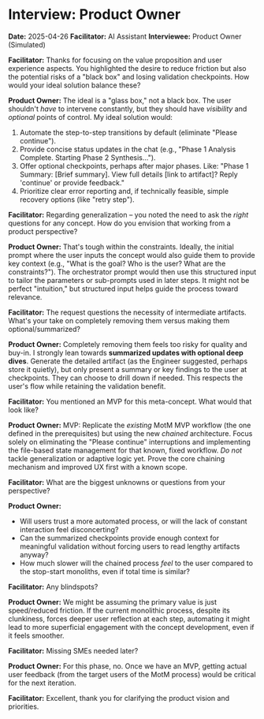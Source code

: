 # Interview: Product Owner

**Date:** 2025-04-26
**Facilitator:** AI Assistant
**Interviewee:** Product Owner (Simulated)

**Facilitator:** Thanks for focusing on the value proposition and user experience aspects. You highlighted the desire to reduce friction but also the potential risks of a "black box" and losing validation checkpoints. How would your ideal solution balance these?

**Product Owner:** The ideal is a "glass box," not a black box. The user shouldn't *have* to intervene constantly, but they should have *visibility* and *optional* points of control. My ideal solution would:
1.  Automate the step-to-step transitions by default (eliminate "Please continue").
2.  Provide concise status updates in the chat (e.g., "Phase 1 Analysis Complete. Starting Phase 2 Synthesis...").
3.  Offer optional checkpoints, perhaps after major phases. Like: "Phase 1 Summary: [Brief summary]. View full details [link to artifact]? Reply 'continue' or provide feedback."
4.  Prioritize clear error reporting and, if technically feasible, simple recovery options (like "retry step").

**Facilitator:** Regarding generalization – you noted the need to ask the *right* questions for any concept. How do you envision that working from a product perspective?

**Product Owner:** That's tough within the constraints. Ideally, the initial prompt where the user inputs the concept would also guide them to provide key context (e.g., "What is the goal? Who is the user? What are the constraints?"). The orchestrator prompt would then use this structured input to tailor the parameters or sub-prompts used in later steps. It might not be perfect "intuition," but structured input helps guide the process toward relevance.

**Facilitator:** The request questions the necessity of intermediate artifacts. What's your take on completely removing them versus making them optional/summarized?

**Product Owner:** Completely removing them feels too risky for quality and buy-in. I strongly lean towards **summarized updates with optional deep dives**. Generate the detailed artifact (as the Engineer suggested, perhaps store it quietly), but only present a summary or key findings to the user at checkpoints. They can choose to drill down if needed. This respects the user's flow while retaining the validation benefit.

**Facilitator:** You mentioned an MVP for this meta-concept. What would that look like?

**Product Owner:** MVP: Replicate the *existing* MotM MVP workflow (the one defined in the prerequisites) but using the new *chained* architecture. Focus solely on eliminating the "Please continue" interruptions and implementing the file-based state management for that known, fixed workflow. *Do not* tackle generalization or adaptive logic yet. Prove the core chaining mechanism and improved UX first with a known scope.

**Facilitator:** What are the biggest unknowns or questions from your perspective?

**Product Owner:**
*   Will users trust a more automated process, or will the lack of constant interaction feel disconcerting?
*   Can the summarized checkpoints provide enough context for meaningful validation without forcing users to read lengthy artifacts anyway?
*   How much slower will the chained process *feel* to the user compared to the stop-start monoliths, even if total time is similar?

**Facilitator:** Any blindspots?

**Product Owner:** We might be assuming the primary value is just speed/reduced friction. If the current monolithic process, despite its clunkiness, forces deeper user reflection at each step, automating it might lead to more superficial engagement with the concept development, even if it feels smoother.

**Facilitator:** Missing SMEs needed later?

**Product Owner:** For this phase, no. Once we have an MVP, getting actual user feedback (from the target users of the MotM process) would be critical for the next iteration.

**Facilitator:** Excellent, thank you for clarifying the product vision and priorities. 
